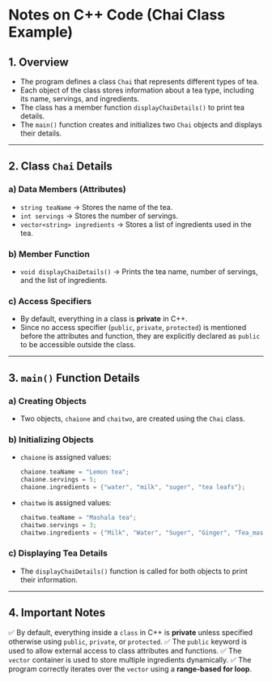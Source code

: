 # Notes on C++ Code (Chai Class Example)

## 1. Overview
- The program defines a class `Chai` that represents different types of tea.
- Each object of the class stores information about a tea type, including its name, servings, and ingredients.
- The class has a member function `displayChaiDetails()` to print tea details.
- The `main()` function creates and initializes two `Chai` objects and displays their details.

---

## 2. Class `Chai` Details

### a) Data Members (Attributes)
- `string teaName` → Stores the name of the tea.
- `int servings` → Stores the number of servings.
- `vector<string> ingredients` → Stores a list of ingredients used in the tea.

### b) Member Function
- `void displayChaiDetails()` → Prints the tea name, number of servings, and the list of ingredients.

### c) Access Specifiers
- By default, everything in a class is **private** in C++.
- Since no access specifier (`public`, `private`, `protected`) is mentioned before the attributes and function, they are explicitly declared as `public` to be accessible outside the class.

---

## 3. `main()` Function Details

### a) Creating Objects
- Two objects, `chaione` and `chaitwo`, are created using the `Chai` class.

### b) Initializing Objects
- `chaione` is assigned values:
  ```cpp
  chaione.teaName = "Lemon tea";
  chaione.servings = 5;
  chaione.ingredients = {"water", "milk", "suger", "tea leafs"};
  ```
- `chaitwo` is assigned values:
  ```cpp
  chaitwo.teaName = "Mashala tea";
  chaitwo.servings = 3;
  chaitwo.ingredients = {"Milk", "Water", "Suger", "Ginger", "Tea_mashala"};
  ```
  
### c) Displaying Tea Details
- The `displayChaiDetails()` function is called for both objects to print their information.

---

## 4. Important Notes
✅ By default, everything inside a `class` in C++ is **private** unless specified otherwise using `public`, `private`, or `protected`.
✅ The `public` keyword is used to allow external access to class attributes and functions.
✅ The `vector` container is used to store multiple ingredients dynamically.
✅ The program correctly iterates over the `vector` using a **range-based for loop**.

